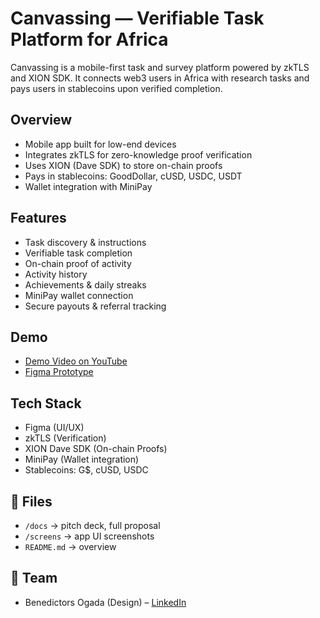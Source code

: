 # Canvassing — Verifiable Task Platform for Africa

Canvassing is a mobile-first task and survey platform powered by zkTLS and XION SDK. It connects web3 users in Africa with research tasks and pays users in stablecoins upon verified completion.

## Overview
- Mobile app built for low-end devices
- Integrates zkTLS for zero-knowledge proof verification
- Uses XION (Dave SDK) to store on-chain proofs
- Pays in stablecoins: GoodDollar, cUSD, USDC, USDT
- Wallet integration with MiniPay

## Features
- Task discovery & instructions
- Verifiable task completion
- On-chain proof of activity
- Activity history
- Achievements & daily streaks
- MiniPay wallet connection
- Secure payouts & referral tracking

## Demo
- [Demo Video on YouTube](https://youtube.com/link)
- [Figma Prototype](https://figma.com/link)

## Tech Stack
- Figma (UI/UX)
- zkTLS (Verification)
- XION Dave SDK (On-chain Proofs)
- MiniPay (Wallet integration)
- Stablecoins: G$, cUSD, USDC

## 📁 Files
- `/docs` → pitch deck, full proposal
- `/screens` → app UI screenshots
- `README.md` → overview

## 👥 Team
- Benedictors Ogada (Design) – [LinkedIn](https://linkedin.com/in/benedictors-ogada)
